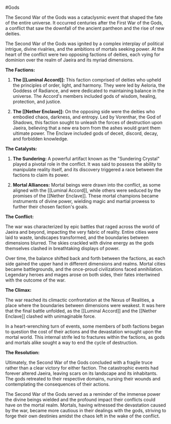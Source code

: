 #Gods 

The Second War of the Gods was a cataclysmic event that shaped the fate of the entire universe. It occurred centuries after the First War of the Gods, a conflict that saw the downfall of the ancient pantheon and the rise of new deities.

The Second War of the Gods was ignited by a complex interplay of political intrigue, divine rivalries, and the ambitions of mortals seeking power. At the heart of the conflict were two opposing factions of deities, each vying for dominion over the realm of Jaeira and its myriad dimensions.

**The Factions:**

1. **The [[Luminal Accord]]:** This faction comprised of deities who upheld the principles of order, light, and harmony. They were led by Aeloria, the Goddess of Radiance, and were dedicated to maintaining balance in the universe. The Accord's members included gods of wisdom, healing, protection, and justice.

2. **The [[Nether Enclave]]:** On the opposing side were the deities who embodied chaos, darkness, and entropy. Led by Vorenthar, the God of Shadows, this faction sought to unleash the forces of destruction upon Jaeira, believing that a new era born from the ashes would grant them ultimate power. The Enclave included gods of deceit, discord, decay, and forbidden knowledge.

**The Catalysts:**

1. **The Sundering:** A powerful artifact known as the "Sundering Crystal" played a pivotal role in the conflict. It was said to possess the ability to manipulate reality itself, and its discovery triggered a race between the factions to claim its power.

2. **Mortal Alliances:** Mortal beings were drawn into the conflict, as some aligned with the [[Luminal Accord]], while others were seduced by the promises of the [[Nether Enclave]]. These mortal champions became instruments of divine power, wielding magic and martial prowess to further their chosen faction's goals.

**The Conflict:**

The war was characterized by epic battles that raged across the world of Jaeira and beyond, impacting the very fabric of reality. Entire cities were laid to waste, landscapes transformed, and the boundaries between dimensions blurred. The skies crackled with divine energy as the gods themselves clashed in breathtaking displays of power.

Over time, the balance shifted back and forth between the factions, as each side gained the upper hand in different dimensions and realms. Mortal cities became battlegrounds, and the once-proud civilizations faced annihilation. Legendary heroes and mages arose on both sides, their fates intertwined with the outcome of the war.

**The Climax:**

The war reached its climactic confrontation at the Nexus of Realities, a place where the boundaries between dimensions were weakest. It was here that the final battle unfolded, as the [[Luminal Accord]] and the [[Nether Enclave]] clashed with unimaginable force.

In a heart-wrenching turn of events, some members of both factions began to question the cost of their actions and the devastation wrought upon the mortal world. This internal strife led to fractures within the factions, as gods and mortals alike sought a way to end the cycle of destruction.

**The Resolution:**

Ultimately, the Second War of the Gods concluded with a fragile truce rather than a clear victory for either faction. The catastrophic events had forever altered Jaeira, leaving scars on its landscape and its inhabitants. The gods retreated to their respective domains, nursing their wounds and contemplating the consequences of their actions.

The Second War of the Gods served as a reminder of the immense power the divine beings wielded and the profound impact their conflicts could have on the mortal realm. Mortals, having witnessed the devastation caused by the war, became more cautious in their dealings with the gods, striving to forge their own destinies amidst the chaos left in the wake of the conflict.